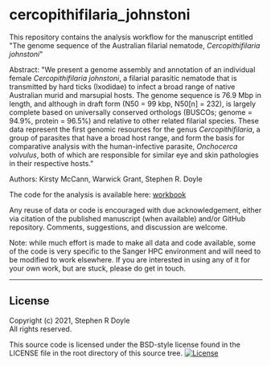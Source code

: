 # cercopithifilaria_johnstoni


This repository contains the analysis workflow for the manuscript entitled "The genome sequence of the Australian filarial nematode, *Cercopithifilaria johnstoni*"

Abstract: "We present a genome assembly and annotation of an individual female *Cercopithifilaria johnstoni*, a filarial parasitic nematode that is transmitted by hard ticks (Ixodidae) to infect a broad range of native Australian murid and marsupial hosts. The genome sequence is 76.9 Mbp in length, and although in draft form (N50 = 99 kbp, N50[n] = 232), is largely complete based on universally conserved orthologs (BUSCOs; genome = 94.9%, protein = 96.5%) and relative to other related filarial species. These data represent the first genomic resources for the genus *Cercopithifilaria*, a group of parasites that have a broad host range, and form the basis for comparative analysis with the human-infective parasite, *Onchocerca volvulus*, both of which are responsible for similar eye and skin pathologies in their respective hosts."

Authors: Kirsty McCann, Warwick Grant, Stephen R. Doyle

The code for the analysis is available here: [workbook](03_code/cercopithifilaria_johnstoni.workbook.md)

Any reuse of data or code is encouraged with due acknowledgement, either via citation of the published manuscript (when available) and/or GitHub repository. Comments, suggestions, and discussion are welcome.

Note: while much effort is made to make all data and code available, some of the code is very specific to the Sanger HPC environment and will need to be modified to work elsewhere. If you are interested in using any of it for your own work, but are stuck, please do get in touch.

******
## License
Copyright (c) 2021, Stephen R Doyle  
All rights reserved.

This source code is licensed under the BSD-style license found in the LICENSE file in the root directory of this source tree.
[![License](https://img.shields.io/badge/License-BSD%203--Clause-blue.svg)](https://opensource.org/licenses/BSD-3-Clause)
